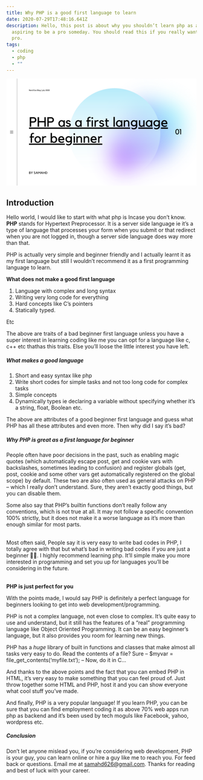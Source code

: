 ```yaml
---
title: Why PHP is a good first language to learn
date: 2020-07-29T17:48:16.641Z
description: Hello, this post is about why you shouldn’t learn php as a beginner
  aspiring to be a pro someday. You should read this if you really want to be
  pro.
tags:
  - coding
  - php
  - ""
---
```

![Header](0d398405-d0a5-4c9d-810c-2033cc18e1b3.png "Intro banner")

## **Introduction**

Hello world, I would like to start with what php is Incase you don’t know. **PHP** stands for Hypertext Preprocessor. It is a server side language ie it’s a type of language that processes your form when you submit or that redirect when you are not logged in, though a server side language does way more than that.

PHP is actually very simple and beginner friendly and I actually learnt it as my first language but still I wouldn’t recommend it as a first programming language to learn.

**What does not make a good first language**

1. Language with complex and long syntax
2. Writing very long code for everything
3. Hard concepts like C’s pointers
4. Statically typed.

Etc

The above are traits of a bad beginner first language unless you have a super interest in learning coding like me you can opt for a language like c, c++ etc thathas this traits. Else you’ll loose the little interest you have left.

##### What makes a good language

1. Short and easy syntax like php
2. Write short codes for simple tasks and not too long code for complex tasks
3. Simple concepts
4. Dynamically types ie declaring a variable without specifying whether it’s a string, float, Boolean etc.

The above are attributes of a good beginner first language and guess what PHP has all these attributes and even more. Then why did I say it’s bad?

##### Why PHP is great as a first language for beginner

People often have poor decisions in the past, such as enabling magic quotes (which automatically escape post, get and cookie vars with backslashes, sometimes leading to confusion) and register globals (get, post, cookie and some other vars get automatically registered on the global scope) by default. These two are also often used as general attacks on PHP – which I really don’t understand. Sure, they aren’t exactly good things, but you can disable them.

Some also say that PHP’s builtin functions don’t really follow any conventions, which is not true at all. It may not follow a specific convention 100% strictly, but it does not make it a worse language as it’s more than enough similar for most parts.

\
Most often said, People say it is very easy to write bad codes in PHP, I totally agree with that but what’s bad in writing bad codes if you are just a beginner 🤷‍♂️. I highly recommend learning php. It’ll simple make you more interested in programming and set you up for languages you’ll be considering in the future.

\
**PHP is just perfect for you**

With the points made, I would say PHP is definitely a perfect language for beginners looking to get into web development/programming.

PHP is not a complex language, not even close to complex. It’s quite easy to use and understand, but it still has the features of a “real” programming language like Object Oriented Programming. It can be an easy beginner’s language, but it also provides you room for learning new things.

PHP has a *huge* library of built in functions and classes that make almost all tasks very easy to do. Read the contents of a file? Sure – $myvar = file_get_contents(‘myfile.txt’); – Now, do it in C…

And thanks to the above points and the fact that you can embed PHP in HTML, it’s very easy to make something that you can feel proud of. Just throw together some HTML and PHP, host it and you can show everyone what cool stuff you’ve made.

And finally, PHP is a very popular language! If you learn PHP, you can be sure that you can find employment coding it as above 70% web apps run php as backend and it’s been used by tech moguls like Facebook, yahoo, wordpress etc.

##### Conclusion

Don’t let anyone mislead you, if you’re considering web development, PHP is your guy, you can learn online or hire a guy like me to reach you. For feed back or questions. Email me at samahd626@gmail.com. Thanks for reading and best of luck with your career.